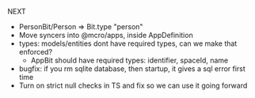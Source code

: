 NEXT

- PersonBit/Person => Bit.type "person"
- Move syncers into @mcro/apps, inside AppDefinition
- types: models/entities dont have required types, can we make that enforced?
  - AppBit should have required types: identifier, spaceId, name
- bugfix: if you rm sqlite database, then startup, it gives a sql error first time
- Turn on strict null checks in TS and fix so we can use it going forward
